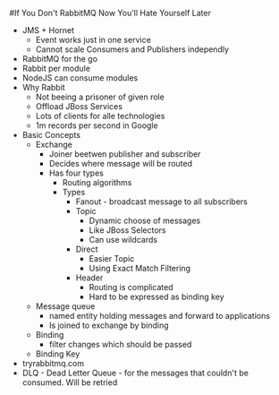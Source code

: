 #If You Don't RabbitMQ Now You'll Hate Yourself Later

* JMS + Hornet
	* Event works just in one service
	* Cannot scale Consumers and Publishers independly
* RabbitMQ for the go
* Rabbit per module
* NodeJS can consume modules
* Why Rabbit
	* Not beeing a prisoner of given role
	* Offload JBoss Services
	* Lots of clients for alle technologies
	* 1m records per second in Google
* Basic Concepts
	* Exchange
		* Joiner beetwen publisher and subscriber
		* Decides where message will be routed
		* Has four types
			* Routing algorithms
			* Types
				* Fanout - broadcast message to all subscribers
				* Topic
					* Dynamic choose of messages
					* Like JBoss Selectors
					* Can use wildcards
				* Direct
					* Easier Topic
					* Using Exact Match Filtering 
				* Header
					* Routing is complicated
					* Hard to be expressed as binding key
	* Message queue 
		* named entity holding messages and forward to applications
		* Is joined to exchange by binding
	* Binding 
		* filter changes which should be passed
	* Binding Key
* tryrabbitmq.com
* DLQ - Dead Letter Queue - for the messages that couldn't be consumed. Will be retried